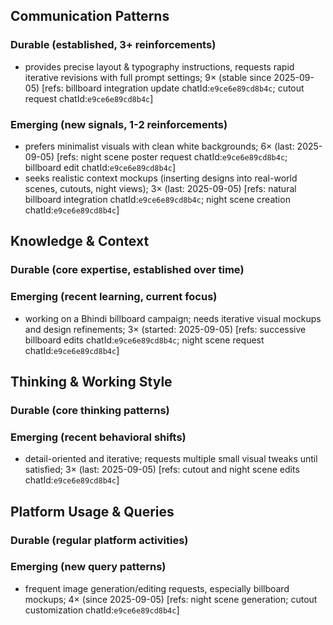 ## Communication Patterns
### Durable (established, 3+ reinforcements)
- provides precise layout & typography instructions, requests rapid iterative revisions with full prompt settings; 9× (stable since 2025-09-05) [refs: billboard integration update chatId:`e9ce6e89cd8b4c`; cutout request chatId:`e9ce6e89cd8b4c`]

### Emerging (new signals, 1-2 reinforcements)
- prefers minimalist visuals with clean white backgrounds; 6× (last: 2025-09-05) [refs: night scene poster request chatId:`e9ce6e89cd8b4c`; billboard edit chatId:`e9ce6e89cd8b4c`]
- seeks realistic context mockups (inserting designs into real-world scenes, cutouts, night views); 3× (last: 2025-09-05) [refs: natural billboard integration chatId:`e9ce6e89cd8b4c`; night scene creation chatId:`e9ce6e89cd8b4c`]

## Knowledge & Context
### Durable (core expertise, established over time)

### Emerging (recent learning, current focus)
- working on a Bhindi billboard campaign; needs iterative visual mockups and design refinements; 3× (started: 2025-09-05) [refs: successive billboard edits chatId:`e9ce6e89cd8b4c`; night scene request chatId:`e9ce6e89cd8b4c`]

## Thinking & Working Style
### Durable (core thinking patterns)

### Emerging (recent behavioral shifts)
- detail-oriented and iterative; requests multiple small visual tweaks until satisfied; 3× (last: 2025-09-05) [refs: cutout and night scene edits chatId:`e9ce6e89cd8b4c`]

## Platform Usage & Queries
### Durable (regular platform activities)

### Emerging (new query patterns)
- frequent image generation/editing requests, especially billboard mockups; 4× (since 2025-09-05) [refs: night scene generation; cutout customization chatId:`e9ce6e89cd8b4c`]